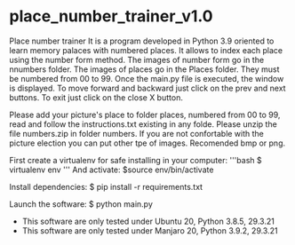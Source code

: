 # place_number_trainer_v1.0
Place number trainer It is a program developed in Python 3.9 oriented to learn memory palaces with numbered places. It allows to index each place using the number form method. The images of number form go in the nnumbers folder. The images of places go in the Places folder. They must be numbered from 00 to 99. Once the main.py file is executed, the window is displayed. To move forward and backward just click on the prev and next buttons. To exit just click on the close X button. 

Please add your picture's place to folder places, numbered from 00 to 99, read and follow the instructions.txt existing in any folde.
Please unzip the file numbers.zip in folder numbers. If you are not confortable with the picture election you can put other tpe of images. Recomended bmp or png.

First create a virtualenv for safe installing in your computer:
'''bash
$ virtualenv env
'''
And activate:
$source env/bin/activate

Install dependencies:
$ pip install -r requirements.txt

Launch the software:
$ python main.py

+ This software are only tested under Ubuntu 20, Python 3.8.5, 29.3.21
+ This software are only tested under Manjaro 20, Python 3.9.2, 29.3.21
